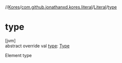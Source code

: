 //[Kores](../../../index.md)/[com.github.jonathanxd.kores.literal](../index.md)/[Literal](index.md)/[type](type.md)

# type

[jvm]\
abstract override val [type](type.md): [Type](https://docs.oracle.com/javase/8/docs/api/java/lang/reflect/Type.html)

Element type
